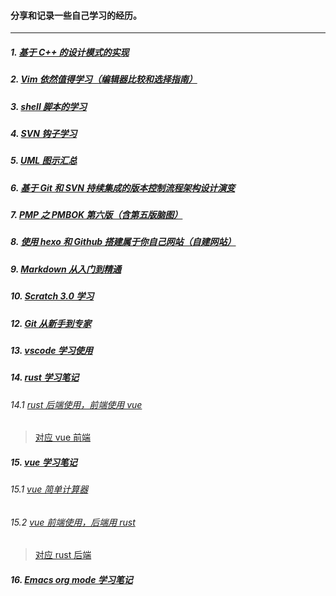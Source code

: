 #### 分享和记录一些自己学习的经历。

---

##### 1. [基于 C++ 的设计模式的实现](/design_pattern)

##### 2. [Vim 依然值得学习（编辑器比较和选择指南）](/vim/vim_the_powerful_editor_you_need.md)

##### 3. [shell 脚本的学习](/shell)

##### 4. [SVN 钩子学习](/svn_hooks)

##### 5. [UML 图示汇总](/UML)

##### 6. [基于 Git 和 SVN 持续集成的版本控制流程架构设计演变](/version_flow_of_CI_on_git_and_svn)

##### 7. [PMP 之 PMBOK 第六版（含第五版脑图）](/PMP/README.md)

##### 8. [使用 hexo 和 Github 搭建属于你自己网站（自建网站）](/use_hexo_with_github_create_yourwebsit/use_hexo_with_github_create_yourwebsit.md)

##### 9. [Markdown 从入门到精通](https://github.com/xingangshi/markdown_note/blob/49bc8adacbbf771fcdc4b19d12524b143a685241/README.md)

##### 10. [Scratch 3.0 学习](/Scratch3.0)

##### 12. [Git 从新手到专家](https://github.com/xingangshi/git_gits/blob/990e4a7eaff3895bba8134df70f9255bd9018caf/README.md)

##### 13. [vscode 学习使用](/vscode)

##### 14. [rust 学习笔记](https://github.com/xingangshi/rust_notes/tree/e4dc282078e9d544e22afe4d6525b8aa73deb995)
###### 14.1 [rust 后端使用，前端使用 vue](https://github.com/xingangshi/rust_notes/tree/master/hello_rocket)
> [对应 vue 前端](https://github.com/xingangshi/vue_client)

##### 15. [vue 学习笔记](/vue)
###### 15.1 [vue 简单计算器](https://github.com/xingangshi/vue_calc)
###### 15.2 [vue 前端使用，后端用 rust](https://github.com/xingangshi/vue_client)
> [对应 rust 后端](https://github.com/xingangshi/rust_notes/tree/master/hello_rocket)

##### 16. [Emacs org mode 学习笔记](https://github.com/xingangshi/org_mode/tree/888f8f414577d45f2a9175aa9db28ab32b54558e)


